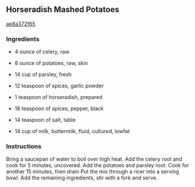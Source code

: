 ## Horseradish Mashed Potatoes

[ae8a372f65](http://www.food.com/recipe/horseradish-mashed-potatoes-27180)

### Ingredients

 - 4 ounce of celery, raw

 - 8 ounce of potatoes, raw, skin

 - 14 cup of parsley, fresh

 - 12 teaspoon of spices, garlic powder

 - 1 teaspoon of horseradish, prepared

 - 18 teaspoon of spices, pepper, black

 - 14 teaspoon of salt, table

 - 14 cup of milk, buttermilk, fluid, cultured, lowfat

### Instructions

Bring a saucepan of water to boil over high heat. Add the celery root and cook for 5 minutes, uncovered. Add the potatoes and parsley root. Cook for another 15 minutes, then drain Put the mix through a ricer into a serving bowl. Add the remaining ingredients, stir with a fork and serve.